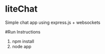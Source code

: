 # liteChat
Simple chat app using express.js + websockets

#Run Instructions
1. npm install
2. node app